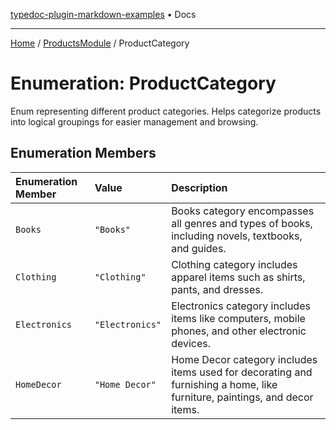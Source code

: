 [typedoc-plugin-markdown-examples](../../README.md) • Docs

***

[Home](../../README.md) / [ProductsModule](../README.md) / ProductCategory

# Enumeration: ProductCategory

Enum representing different product categories.
Helps categorize products into logical groupings for easier management and browsing.

## Enumeration Members

| Enumeration Member | Value | Description |
| :------ | :------ | :------ |
| `Books` | `"Books"` | Books category encompasses all genres and types of books, including novels, textbooks, and guides. |
| `Clothing` | `"Clothing"` | Clothing category includes apparel items such as shirts, pants, and dresses. |
| `Electronics` | `"Electronics"` | Electronics category includes items like computers, mobile phones, and other electronic devices. |
| `HomeDecor` | `"Home Decor"` | Home Decor category includes items used for decorating and furnishing a home, like furniture, paintings, and decor items. |
